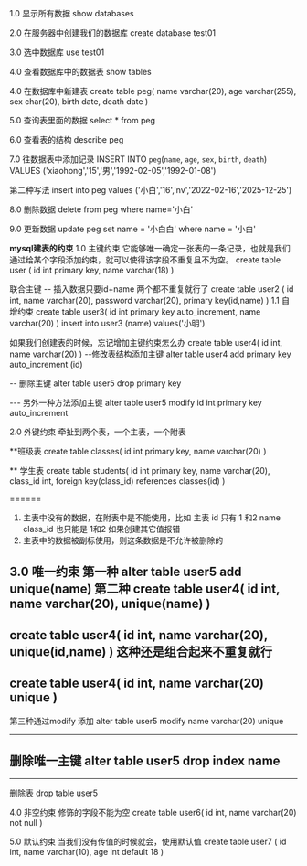 1.0 显示所有数据
show databases

2.0 在服务器中创建我们的数据库
create database test01

3.0 选中数据库
use test01

4.0 查看数据库中的数据表
show tables

4.0 在数据库中新建表
create table peg(
    name varchar(20),
    age varchar(255),
    sex char(20),
    birth date,
    death date
    )

5.0 查询表里面的数据
select * from peg

6.0 查看表的结构
describe peg

7.0 往数据表中添加记录
INSERT INTO `peg`(`name`, `age`, `sex`, `birth`, `death`) VALUES ('xiaohong','15','男','1992-02-05','1992-01-08')

第二种写法
insert into peg values ('小白','16','nv','2022-02-16','2025-12-25')

8.0 删除数据
delete from peg where name='小白'

9.0 更新数据
update peg set name = '小白白' where name = '小白'

**mysql建表的约束**
1.0 主键约束
 它能够唯一确定一张表的一条记录，也就是我们通过给某个字段添加约束，就可以使得该字段不重复且不为空。
    create table user (
    id int primary key,
    name varchar(18)
    )
    
联合主键 -- 插入数据只要id+name 两个都不重复就行了
create table user2 ( 
    id int, 
    name varchar(20), 
    password varchar(20), 
    primary key(id,name) 
)
 1.1 自增约束
create table user3(
    id int primary key auto_increment,
    name varchar(20)
)
insert into user3 (name) values('小明')

如果我们创建表的时候，忘记增加主键约束怎么办
create table user4( 
    id int, 
    name varchar(20) 
)
--修改表结构添加主键
alter table user4 add primary key auto_increment (id)

-- 删除主键
alter table user5 drop primary key

--- 另外一种方法添加主键
alter table user5 modify id int primary key auto_increment


2.0 外键约束
牵扯到两个表，一个主表，一个附表

**班级表
create table classes(
    id int primary key,
    name varchar(20)
)

** 学生表
create table students(
    id int primary key,
    name varchar(20),
    class_id int,
    foreign key(class_id) references classes(id)
)

====== 
1. 主表中没有的数据，在附表中是不能使用，比如 主表 id 只有 1 和2 name class_id 也只能是 1和2 如果创建其它值报错 
2. 主表中的数据被副标使用，则这条数据是不允许被删除的





3.0 唯一约束
第一种
alter table user5 add unique(name)
第二种
create table user4(
id int,
name varchar(20),
unique(name)
)
-------
create table user4(
id int,
name varchar(20),
unique(id,name)
)
这种还是组合起来不重复就行
-----
create table user4(
id int,
name varchar(20) unique
)
------
第三种通过modify 添加
alter table user5 modify name varchar(20) unique

---------------
删除唯一主键
alter table user5 drop index name
------



------
删除表
drop table user5


4.0 非空约束
修饰的字段不能为空
create table user6( 
    id int,
    name varchar(20) not null 
)


5.0 默认约束
当我们没有传值的时候就会，使用默认值
create table user7 (
    id int,
    name varchar(10),
    age int default 18
)
